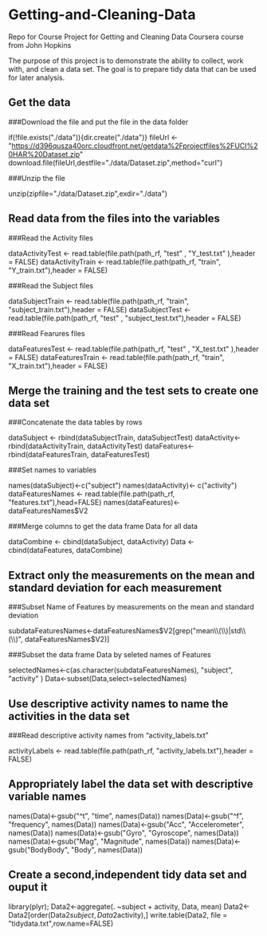 # Getting-and-Cleaning-Data
Repo for Course Project for Getting and Cleaning Data Coursera course from John Hopkins

The purpose of this project is to demonstrate the ability to collect, work with, and clean a data set. The goal is to prepare tidy data that can be used for later analysis. 

## Get the data

###Download the file and put the file in the data folder

if(!file.exists("./data")){dir.create("./data")}
fileUrl <- "https://d396qusza40orc.cloudfront.net/getdata%2Fprojectfiles%2FUCI%20HAR%20Dataset.zip"
download.file(fileUrl,destfile="./data/Dataset.zip",method="curl")

###Unzip the file

unzip(zipfile="./data/Dataset.zip",exdir="./data")

## Read data from the files into the variables

###Read the Activity files

dataActivityTest  <- read.table(file.path(path_rf, "test" , "Y_test.txt" ),header = FALSE)
dataActivityTrain <- read.table(file.path(path_rf, "train", "Y_train.txt"),header = FALSE)

###Read the Subject files

dataSubjectTrain <- read.table(file.path(path_rf, "train", "subject_train.txt"),header = FALSE)
dataSubjectTest  <- read.table(file.path(path_rf, "test" , "subject_test.txt"),header = FALSE)

###Read Fearures files

dataFeaturesTest  <- read.table(file.path(path_rf, "test" , "X_test.txt" ),header = FALSE)
dataFeaturesTrain <- read.table(file.path(path_rf, "train", "X_train.txt"),header = FALSE)

## Merge the training and the test sets to create one data set

###Concatenate the data tables by rows

dataSubject <- rbind(dataSubjectTrain, dataSubjectTest)
dataActivity<- rbind(dataActivityTrain, dataActivityTest)
dataFeatures<- rbind(dataFeaturesTrain, dataFeaturesTest)

###Set names to variables

names(dataSubject)<-c("subject")
names(dataActivity)<- c("activity")
dataFeaturesNames <- read.table(file.path(path_rf, "features.txt"),head=FALSE)
names(dataFeatures)<- dataFeaturesNames$V2

###Merge columns to get the data frame Data for all data

dataCombine <- cbind(dataSubject, dataActivity)
Data <- cbind(dataFeatures, dataCombine)

## Extract only the measurements on the mean and standard deviation for each measurement

###Subset Name of Features by measurements on the mean and standard deviation

subdataFeaturesNames<-dataFeaturesNames$V2[grep("mean\\(\\)|std\\(\\)", dataFeaturesNames$V2)]

###Subset the data frame Data by seleted names of Features

selectedNames<-c(as.character(subdataFeaturesNames), "subject", "activity" )
Data<-subset(Data,select=selectedNames)

## Use descriptive activity names to name the activities in the data set

###Read descriptive activity names from “activity_labels.txt”

activityLabels <- read.table(file.path(path_rf, "activity_labels.txt"),header = FALSE)

## Appropriately label the data set with descriptive variable names

names(Data)<-gsub("^t", "time", names(Data))
names(Data)<-gsub("^f", "frequency", names(Data))
names(Data)<-gsub("Acc", "Accelerometer", names(Data))
names(Data)<-gsub("Gyro", "Gyroscope", names(Data))
names(Data)<-gsub("Mag", "Magnitude", names(Data))
names(Data)<-gsub("BodyBody", "Body", names(Data))

## Create a second,independent tidy data set and ouput it

library(plyr);
Data2<-aggregate(. ~subject + activity, Data, mean)
Data2<-Data2[order(Data2$subject,Data2$activity),]
write.table(Data2, file = "tidydata.txt",row.name=FALSE)
